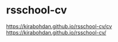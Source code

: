 # rsschool-cv

https://kirabohdan.github.io/rsschool-cv/cv
https://kirabohdan.github.io/rsschool-cv/
